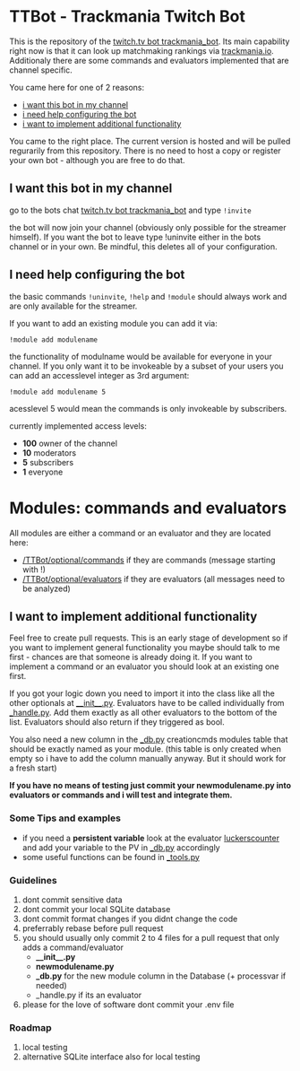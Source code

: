 # TTBot - Trackmania Twitch Bot

This is the repository of the [twitch.tv bot trackmania_bot](https://www.twitch.tv/trackmania_bot). Its main capability right now is that it can look up matchmaking rankings via [trackmania.io](https://trackmania.io/#/players). Additionaly there are some commands and evaluators implemented that are channel specific.

You came here for one of 2 reasons:
 - [i want this bot in my channel](##%20I%20want%20this%20bot%20in%20my%20channel)
 - [i need help configuring the bot](##%20I%20need%20help%20configuring%20the%20bot)
 - [i want to implement additional functionality](##%20I%20want%20to%20implement%20additional%20functionality)

You came to the right place. The current version is hosted and will be pulled regurarily from this repository. There is no need to host a copy or register your own bot - although you are free to do that. 

## I want this bot in my channel
go to the bots chat [twitch.tv bot trackmania_bot](https://www.twitch.tv/trackmania_bot) and type `!invite`

the bot will now join your channel (obviously only possible for the streamer himself). If you want the bot to leave type !uninvite either in the bots channel or in your own. Be mindful, this deletes all of your configuration.
## I need help configuring the bot
the basic commands `!uninvite`, `!help` and `!module` should always work and are only available for the streamer.

If you want to add an existing module you can add it via:

    !module add modulename

the functionality of modulname would be available for everyone in your channel. If you only want it to be invokeable by a subset of your users you can add an accesslevel integer as 3rd argument:

    !module add modulename 5
acesslevel 5 would mean the commands is only invokeable by subscribers.

currently implemented access levels:

 - **100** owner of the channel
 - **10** moderators
 - **5** subscribers
 - **1** everyone

# Modules: commands and evaluators
All modules are either a command or an evaluator and they are located here:

 - [/TTBot/optional/commands](https://github.com/prash3r/TTBot/tree/master/TTBot/optional/commands) if they are commands (message starting with !)
 - [/TTBot/optional/evaluators](https://github.com/prash3r/TTBot/tree/master/TTBot/optional/commands) if they are evaluators (all messages need to be analyzed)

## I want to implement additional functionality
Feel free to create pull requests. This is an early stage of development so if you want to implement general functionality you maybe should talk to me first - chances are that someone is already doing it. If you want to implement a command or an evaluator you should look at an existing one first.

If you got your logic down you need to import it into the class like all the other optionals at [\_\_init\_\_.py](https://github.com/prash3r/TTBot/tree/master/TTBot/__init__.py). Evaluators have to be called individually from [_handle.py](https://github.com/prash3r/TTBot/tree/master/TTBot/_handle.py). Add them exactly as all other evaluators to the bottom of the list. Evaluators should also return if they triggered as bool.

You also need a new column in the [\_db.py](https://github.com/prash3r/TTBot/tree/master/TTBot/_db.py) creationcmds modules table that should be exactly named as your module. (this table is only created when empty so i have to add the column manually anyway. But it should work for a fresh start)

**If you have no means of testing just commit your newmodulename.py into evaluators or commands and i will test and integrate them.**

### Some Tips and examples

 - if you need a **persistent variable** look at the evaluator [luckerscounter](https://github.com/prash3r/TTBot/tree/master/TTBot/optional/evaluators/luckerscounter.py) and add your variable to the PV in [_db.py](https://github.com/prash3r/TTBot/tree/master/TTBot/_db.py) accordingly
 - some useful functions can be found in [_tools.py](https://github.com/prash3r/TTBot/tree/master/TTBot/_tools.py)

### Guidelines

 1. dont commit sensitive data
 2. dont commit your local SQLite database
 3. dont commit format changes if you didnt change the code
 4. preferrably rebase before pull request
 5. you should usually only commit 2 to 4 files for a pull request that only adds a command/evaluator
	 - **\_\_init\_\_.py**
	 - **newmodulename.py**
	 - **\_db.py** for the new module column in the Database (+ processvar if needed)
	 - _handle.py if its an evaluator
 6. please for the love of software dont commit your .env file

### Roadmap

 1. local testing
 2. alternative SQLite interface also for local testing
